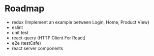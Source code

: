 # Roadmap

- redux (Implement an example between Login, Home, Product View)
- eslint
- unit test
- react-query (HTTP Client For React)
- e2e (testCafe)
- react server components